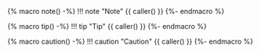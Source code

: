{% macro note() -%}
!!! note "Note"
    {{ caller() }}
{%- endmacro %}

{% macro tip() -%}
!!! tip "Tip"
    {{ caller() }}
{%- endmacro %}

{% macro caution() -%}
!!! caution "Caution"
    {{ caller() }}
{%- endmacro %}
